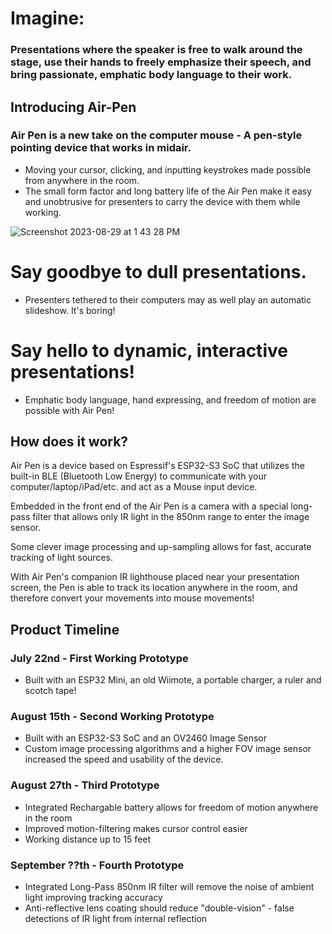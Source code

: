 # Imagine:
### Presentations where the speaker is free to walk around the stage, use their hands to freely emphasize their speech, and bring passionate, emphatic body language to their work.

## Introducing Air-Pen
### Air Pen is a new take on the computer mouse - **A pen-style pointing device that works in midair.**
- Moving your cursor, clicking, and inputting keystrokes made possible from anywhere in the room.  
- The small form factor and long battery life of the Air Pen make it easy and unobtrusive for presenters to carry the device with them while working.
  
![Screenshot 2023-08-29 at 1 43 28 PM](https://github.com/Trevin-Small/Air-Pen/assets/47619990/f2cd6f70-c243-40bf-9244-d1a370475ce8)


# Say goodbye to dull presentations.
- Presenters tethered to their computers may as well play an automatic slideshow. It's boring!

# Say hello to dynamic, interactive presentations!
- Emphatic body language, hand expressing, and freedom of motion are possible with Air Pen!

## How does it work?
Air Pen is a device based on Espressif's ESP32-S3 SoC that utilizes the built-in BLE (Bluetooth Low Energy) to communicate with your computer/laptop/iPad/etc. and act as a Mouse input device.

Embedded in the front end of the Air Pen is a camera with a special long-pass filter that allows only IR light in the 850nm range to enter the image sensor.  

Some clever image processing and up-sampling allows for fast, accurate tracking of light sources.  

With Air Pen's companion IR lighthouse placed near your presentation screen, the Pen is able to track its location anywhere in the room, and therefore convert your movements into mouse movements!

## Product Timeline
### July 22nd - First Working Prototype
- Built with an ESP32 Mini, an old Wiimote, a portable charger, a ruler and scotch tape!

### August 15th - Second Working Prototype
- Built with an ESP32-S3 SoC and an OV2460 Image Sensor
- Custom image processing algorithms and a higher FOV image sensor increased the speed and usability of the device.

### August 27th - Third Prototype
- Integrated Rechargable battery allows for freedom of motion anywhere in the room
- Improved motion-filtering makes cursor control easier
- Working distance up to 15 feet

### September ??th - Fourth Prototype
- Integrated Long-Pass 850nm IR filter will remove the noise of ambient light improving tracking accuracy
- Anti-reflective lens coating should reduce "double-vision" - false detections of IR light from internal reflection
